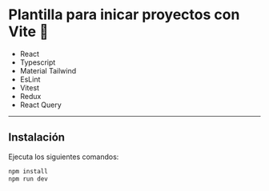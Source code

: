 # Plantilla para  inicar proyectos con Vite 🚀
+ React
+ Typescript
+ Material Tailwind
+ EsLint
+ Vitest
+ Redux
+ React Query

---

## Instalación

Ejecuta los siguientes comandos:

```sh
npm install
npm run dev
